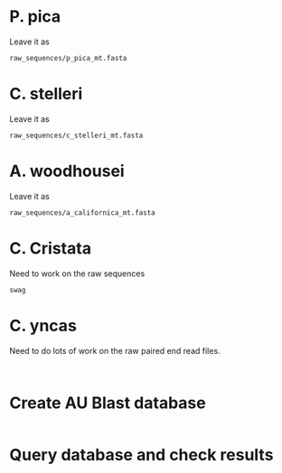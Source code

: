 # P. pica
Leave it as 
```
raw_sequences/p_pica_mt.fasta
```

# C. stelleri
Leave it as 
```
raw_sequences/c_stelleri_mt.fasta
```

# A. woodhousei
Leave it as 
```
raw_sequences/a_californica_mt.fasta
```

# C. Cristata
Need to work on the raw sequences


```
swag

```


# C. yncas
Need to do lots of work on the raw paired end read files.

```


```


# Create AU Blast database

```

```

# Query database and check results
```

```

